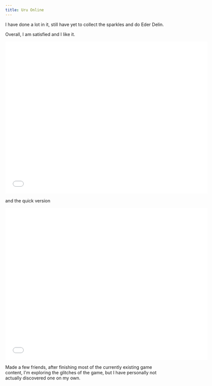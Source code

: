 ```yaml
---
title: Uru Online
---
```


I have done a lot in it, still have yet to collect the sparkles and do Eder Delin.

Overall, I am satisfied and I like it.

<iframe width="640" height="480" src="//www.youtube.com/embed/qn37_fX0eaQ" frameborder="0" allowfullscreen></iframe>

and the quick version

<iframe width="640" height="480" src="//www.youtube.com/embed/0-5pcDYPfRI" frameborder="0" allowfullscreen></iframe>


Made a few friends, after finishing most of the currently existing game content, I'm exploring the glitches of the game, but I have personally not actually discovered one on my own.
